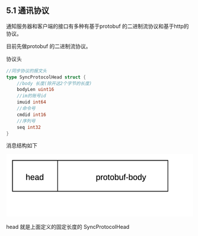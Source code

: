 ## 5.1 通讯协议

通知服务器和客户端的接口有多种有基于protobuf 的二进制流协议和基于http的协议。

目前先做protobuf 的二进制流协议。

协议头

```go
//同步协议的报文头
type SyncProtocolHead struct {
    //body 长度(除开这2个字节的长度)
    bodyLen uint16
    //im的账号id
    imuid int64
    //命令号
    cmdid int16
    //序列号
    seq int32
}
```

消息结构如下

![](/assets/msgStruct.png)

head 就是上面定义的固定长度的 SyncProtocolHead



